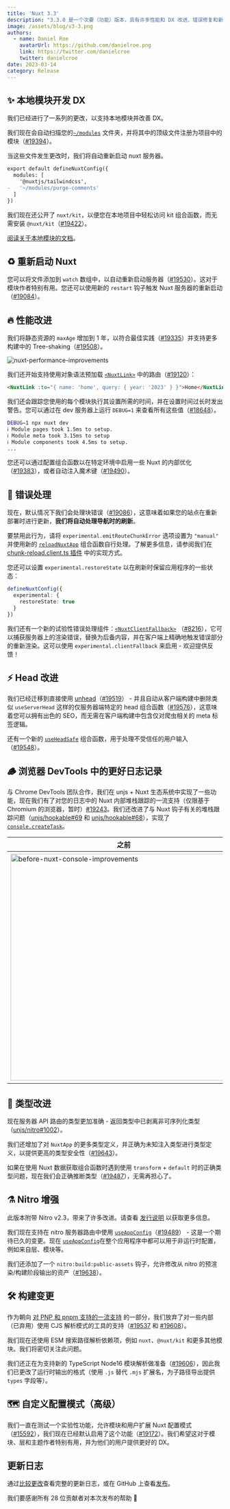 ```yaml
---
title: 'Nuxt 3.3'
description: "3.3.0 是一个次要（功能）版本，具有许多性能和 DX 改进、错误修复和新功能供您使用。"
image: /assets/blog/v3-3.png
authors:
  - name: Daniel Roe
    avatarUrl: https://github.com/danielroe.png
    link: https://twitter.com/danielcroe
    twitter: danielcroe
date: 2023-03-14
category: Release
---
```


## ✨ 本地模块开发 DX

我们已经进行了一系列的更改，以支持本地模块并改善 DX。

我们现在会自动扫描您的[`~/modules`](/docs/guide/directory-structure/modules) 文件夹，并将其中的顶级文件注册为项目中的模块（[#19394](https://github.com/nuxt/nuxt/pull/19394)）。

当这些文件发生更改时，我们将自动重新启动 nuxt 服务器。

```diff
export default defineNuxtConfig({
  modules: [
    '@nuxtjs/tailwindcss',
-   '~/modules/purge-comments'
  ]
})
```

我们现在还公开了 `nuxt/kit`，以便您在本地项目中轻松访问 kit 组合函数，而无需安装 `@nuxt/kit`（[#19422](https://github.com/nuxt/nuxt/pull/19422)）。

[阅读关于本地模块的文档](/docs/guide/directory-structure/modules)。

## ♻️ 重新启动 Nuxt

您可以将文件添加到 `watch` 数组中，以自动重新启动服务器（[#19530](https://github.com/nuxt/nuxt/pull/19530)）。这对于模块作者特别有用。您还可以使用新的 `restart` 钩子触发 Nuxt 服务器的重新启动（[#19084](https://github.com/nuxt/nuxt/pull/19084)）。

## 🔥 性能改进

我们将静态资源的 `maxAge` 增加到 1 年，以符合最佳实践（[#19335](https://github.com/nuxt/nuxt/pull/19335)）并支持更多构建中的 Tree-shaking（[#19508](https://github.com/nuxt/nuxt/pull/19508)）。

![nuxt-performance-improvements](https://user-images.githubusercontent.com/28706372/224999169-6c047cca-9a5c-4637-8e4d-be6268964e08.png)

我们还开始支持使用对象语法预加载 [`<NuxtLink>`](/docs/api/components/nuxt-link) 中的路由（[#19120](https://github.com/nuxt/nuxt/pull/19120)）：

```html
<NuxtLink :to="{ name: 'home', query: { year: '2023' } }">Home</NuxtLink>
```

我们还会跟踪您使用的每个模块执行其设置所需的时间，并在设置时间过长时发出警告。您可以通过在 dev 服务器上运行 `DEBUG=1` 来查看所有这些值（[#18648](https://github.com/nuxt/nuxt/pull/18648)）。

```sh
DEBUG=1 npx nuxt dev
ℹ Module pages took 1.5ms to setup.
ℹ Module meta took 3.15ms to setup
ℹ Module components took 4.5ms to setup.
...
```

您还可以通过配置组合函数以在特定环境中启用一些 Nuxt 的内部优化（[#19383](https://github.com/nuxt/nuxt/pull/19383)），或者自动注入魔术键（[#19490](https://github.com/nuxt/nuxt/pull/19490)）。

## 🐛 错误处理

现在，默认情况下我们会处理块错误（[#19086](https://github.com/nuxt/nuxt/pull/19086)），这意味着如果您的站点在重新部署时进行更新，**我们将自动处理导航时的刷新**。

要禁用此行为，请将 `experimental.emitRouteChunkError` 选项设置为 `"manual"` 并使用新的 [`reloadNuxtApp`](https://nuxt.com/docs/api/utils/reload-nuxt-app) 组合函数自行处理。了解更多信息，请参阅我们在 [chunk-reload.client.ts 插件](https://github.com/nuxt/nuxt/blob/main/packages/nuxt/src/app/plugins/chunk-reload.client.ts) 中的实现方式。

您还可以设置 `experimental.restoreState` 以在刷新时保留应用程序的一些状态：

```ts [nuxt.config.ts]
defineNuxtConfig({
  experimental: {
    restoreState: true
  }
})
```

我们还有一个新的试验性错误处理组件：[`<NuxtClientFallback>`](/docs/api/components/nuxt-client-fallback) （[#8216](https://github.com/nuxt/framework/pull/8216)），它可以捕获服务器上的渲染错误，替换为后备内容，并在客户端上精确地触发错误部分的重新渲染。这可以使用 `experimental.clientFallback` 来启用 - 欢迎提供反馈！

## ⚡️ Head 改进

我们已经迁移到直接使用 [unhead](https://github.com/unjs/unhead)（[#19519](https://github.com/nuxt/nuxt/pull/19519)） - 并且自动从客户端构建中删除类似 `useServerHead` 这样的仅服务器端特定的 head 组合函数（[#19576](https://github.com/nuxt/nuxt/pull/19576)），这意味着您可以拥有出色的 SEO，而无需在客户端构建中包含仅对爬虫相关的 meta 标签逻辑。

还有一个新的 [`useHeadSafe`](/docs/api/composables/use-head-safe) 组合函数，用于处理不受信任的用户输入（[#19548](https://github.com/nuxt/nuxt/pull/19548)）。

## 🪵 浏览器 DevTools 中的更好日志记录

与 Chrome DevTools 团队合作，我们在 unjs + Nuxt 生态系统中实现了一些功能，现在我们有了对您的日志中的 Nuxt 内部堆栈跟踪的一流支持（仅限基于 Chromium 的浏览器，暂时）[#19243](https://github.com/nuxt/nuxt/pull/19243)。我们还改进了与 Nuxt 钩子有关的堆栈跟踪问题（[unjs/hookable#69](https://github.com/unjs/hookable/pull/69) 和 [unjs/hookable#68](https://github.com/unjs/hookable/pull/68)），实现了 [`console.createTask`](https://developer.chrome.com/blog/devtools-modern-web-debugging/#linked-stack-traces)。

| 之前 | 之后 |
| - | - |
| <img width="529" alt="before-nuxt-console-improvements" src="https://user-images.githubusercontent.com/28706372/220933126-56d9a0e5-e846-4958-a40a-e528a48bcb32.png"> | <img width="534" alt="after-nuxt-console-improvements" src="https://user-images.githubusercontent.com/28706372/220932932-932f193b-59a6-4385-8796-a62dcfd59c20.png"> |


## 💪 类型改进

现在服务器 API 路由的类型更加准确 - 返回类型中已剥离非可序列化类型（[unjs/nitro#1002](https://github.com/unjs/nitro/pull/1002)）。

我们还增加了对 `NuxtApp` 的更多类型定义，并正确为未知注入类型进行类型定义，以提供更高的类型安全性（[#19643](https://github.com/nuxt/nuxt/pull/19643)）。

如果在使用 Nuxt 数据获取组合函数时遇到使用 `transform` + `default` 时的正确类型问题，现在我们会正确推断类型（[#19487](https://github.com/nuxt/nuxt/pull/19487)），无需再担心了。

## ⚗️ Nitro 增强

此版本附带 Nitro v2.3，带来了许多改进。请查看 [发行说明](https://github.com/unjs/nitro/releases/tag/v2.3.0) 以获取更多信息。

我们现在支持在 nitro 服务器路由中使用 [`useAppConfig`](/docs/api/composables/use-app-config)（[#19489](https://github.com/nuxt/nuxt/pull/19489)） - 这是一个期待已久的变更。现在 [`useAppConfig`](/docs/api/composables/use-app-config)在整个应用程序中都可以用于非运行时配置，例如来自层、模块等。

我们还添加了一个 `nitro:build:public-assets` 钩子，允许修改从 nitro 的预渲染/构建阶段输出的资产（[#19638](https://github.com/nuxt/nuxt/pull/19638)）。

## 🛠️ 构建变更

作为朝向 [对 PNP 和 pnpm 支持的一流支持](https://github.com/nuxt/nuxt/issues/14146) 的一部分，我们放弃了对一些内部（已弃用）使用 CJS 解析模式的工具的支持（[#19537](https://github.com/nuxt/nuxt/pull/19537) 和 [#19608](https://github.com/nuxt/nuxt/pull/19608)）。

我们现在还使用 ESM 搜索路径解析依赖项，例如 `nuxt`、`@nuxt/kit` 和更多其他模块。我们将密切关注此问题。

我们还正在为支持新的 TypeScript Node16 模块解析做准备（[#19606](https://github.com/nuxt/nuxt/issues/19606)），因此我们已更改了运行时输出的格式（使用 `.js` 替代 `.mjs` 扩展名，为子路径导出提供 `types` 字段等）。

## 🗺️ 自定义配置模式（高级）

我们一直在测试一个实验性功能，允许模块和用户扩展 Nuxt 配置模式（[#15592](https://github.com/nuxt/nuxt/issues/15592)），我们现在已经默认启用了这个功能（[#19172](https://github.com/nuxt/nuxt/pull/19172)）。我们希望这对于模块、层和主题作者特别有用，并为他们的用户提供更好的 DX。

## 更新日志

通过[比较更改](https://github.com/nuxt/nuxt/compare/v3.2.3...v3.3.0)查看完整的更新日志，或在 GitHub 上查看[发布](https://github.com/nuxt/nuxt/releases/tag/v3.3.0)。

我们要感谢所有 28 位贡献者对本次发布的帮助 💚
